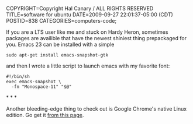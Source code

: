 COPYRIGHT=Copyright Hal Canary / ALL RIGHTS RESERVED
TITLE=software for ubuntu
DATE=2009-09-27 22:01:37-05:00 (CDT)
POSTID=838
CATEGORIES=computers-code;

If you are a LTS user like me and stuck on Hardy Heron, sometimes packages are availible that have the newest shiniest thing prepackaged for you. Emacs 23 can be installed with a simple

    sudo apt-get install emacs-snapshot-gtk

and then I wrote a little script to launch emacs with my favorite font:

    #!/bin/sh
    exec emacs-snapshot \
      -fn "Monospace-11" "$@" 

\* \* \*

Another bleeding-edge thing to check out is Google Chrome's native Linux edition. Go get it [from this page](http://dev.chromium.org/getting-involved/dev-channel#TOC-Linux).
